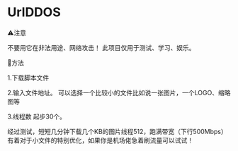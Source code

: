 UrlDDOS
=========

⚠注意

不要用它在非法用途、网络攻击！
此项目仅用于测试、学习、娱乐。

📕方法

1.下载脚本文件

2.输入文件地址。
  可以选择一个比较小的文件比如说一张图片，一个LOGO、缩略图等

3.线程数
  起步30个。

经过测试，短短几分钟下载几个KB的图片线程512，跑满带宽（下行500Mbps）
有着对于小文件的特别优化，如果你是机场佬急着刷流量可以试试！
